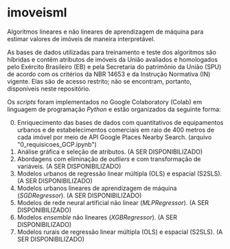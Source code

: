 # imoveisml

Algoritmos lineares e não lineares de aprendizagem de máquina para estimar valores de imóveis de maneira interpretável.

As bases de dados utilizadas para treinamento e teste dos algoritmos são híbridas e contêm atributos de imóveis da União avaliados e homologados pelo Exército Brasileiro (EB) e pela Secretaria do patrimônio da União (SPU) de acordo com os critérios da NBR 14653 e da Instrução Normativa (IN) vigente. Elas são de acesso restrito; não se encontram, portanto, disponíveis neste repositório.

Os _scripts_ foram implementados no Google Colaboratory (Colab) em linguagem de programação _Python_ e estão organizados da seguinte forma:

0. Enriquecimento das bases de dados com quantitativos de equipamentos urbanos e de estabelecimentos comerciais em raio de 400 metros de cada imóvel por meio de API Google Places Nearby Search. (arquivo "0_requisicoes_GCP.ipynb")
1. Análise gráfica e seleção de atributos. (A SER DISPONIBILIZADO)
2. Abordagens com eliminação de _outliers_ e com transformação de variáveis. (A SER DISPONIBILIZADO)
3. Modelos urbanos de regressão linear múltipla (OLS) e espacial (S2SLS). (A SER DISPONIBILIZADO)
4. Modelos urbanos lineares de aprendizagem de máquina (_SGDRegressor_). (A SER DISPONIBILIZADO)
5. Modelos de rede neural artificial não linear (_MLPRegressor_). (A SER DISPONIBILIZADO)
6. Modelos _ensemble_ não lineares (_XGBRegressor_). (A SER DISPONIBILIZADO)
7. Modelos rurais de regressão linear múltipla (OLS) e espacial (S2SLS). (A SER DISPONIBILIZADO)  

